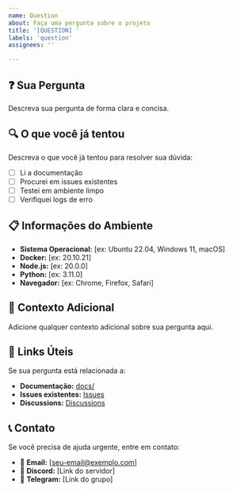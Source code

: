 ```yaml
---
name: Question
about: Faça uma pergunta sobre o projeto
title: '[QUESTION] '
labels: 'question'
assignees: ''

---
```


## ❓ Sua Pergunta

Descreva sua pergunta de forma clara e concisa.

## 🔍 O que você já tentou

Descreva o que você já tentou para resolver sua dúvida:

- [ ] Li a documentação
- [ ] Procurei em issues existentes
- [ ] Testei em ambiente limpo
- [ ] Verifiquei logs de erro

## 📋 Informações do Ambiente

- **Sistema Operacional:** [ex: Ubuntu 22.04, Windows 11, macOS]
- **Docker:** [ex: 20.10.21]
- **Node.js:** [ex: 20.0.0]
- **Python:** [ex: 3.11.0]
- **Navegador:** [ex: Chrome, Firefox, Safari]

## 📝 Contexto Adicional

Adicione qualquer contexto adicional sobre sua pergunta aqui.

## 🔗 Links Úteis

Se sua pergunta está relacionada a:
- **Documentação:** [docs/](docs/)
- **Issues existentes:** [Issues](https://github.com/AluizioNunes/BASE-REACT-FASTAPI/issues)
- **Discussions:** [Discussions](https://github.com/AluizioNunes/BASE-REACT-FASTAPI/discussions)

## 📞 Contato

Se você precisa de ajuda urgente, entre em contato:
- 📧 **Email:** [seu-email@exemplo.com]
- 💬 **Discord:** [Link do servidor]
- 📱 **Telegram:** [Link do grupo] 